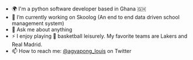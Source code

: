 <!--
**louis-agyapong/louis-agyapong** is a ✨ _special_ ✨ repository because its `README.md` (this file) appears on your GitHub profile.
-->
- 🌍 I'm a python software developer based in Ghana 🇬🇭
- 🔭 I’m currently working on Skoolog (An end to end data driven school management system)
- 💬 Ask me about anything
- ⚡ I enjoy playing 🏀 basketball leisurely. My favorite teams are Lakers and Real Madrid.
- 📫 How to reach me: [@agyapong_louis](https://twitter.com/agyapong_louis) on Twitter
<!--
- 👯 I’m looking to collaborate on ...
- 🤔 I’m looking for help with ...
- 🌱 I’m currently learning
- 😄 Pronouns: ...
- ⚡ Fun fact: ...
-->
